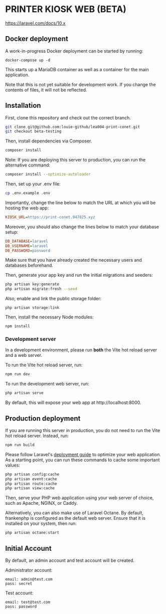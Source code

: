 # PRINTER KIOSK WEB (BETA)

https://laravel.com/docs/10.x

## Docker deployment
A work-in-progress Docker deployment can be started by running:
```
docker-compose up -d
```
This starts up a MariaDB container as well as a container for the main application.

Note that this is not yet suitable for development work. If you change
the contents of files, it will not be reflected.

## Installation

First, clone this repository and check out the correct branch.
```bash
git clone git@github.com:louie-github/lea004-print-conet.git
git checkout beta-testing
```

Then, install dependencies via Composer.
```bash
composer install
```
Note: If you are deploying this server to production, you can run the
alternative command:
```bash
composer install --optimize-autoloader
```

Then, set up your .env file:
```bash
cp .env.example .env
```

Importantly, change the line below to match the URL at which you will be
hosting the web app:
```ini
KIOSK_URL=https://print-conet.947825.xyz
```

Moreover, you should also change the lines below to match your database
setup:
```ini
DB_DATABASE=laravel
DB_USERNAME=laravel
DB_PASSWORD=password
```
Make sure that you have already created the necessary users and
databases beforehand.

Then, generate your app key and run the initial migrations and seeders:
```bash
php artisan key:generate
php artisan migrate:fresh --seed
```

Also, enable and link the public storage folder:
```
php artisan storage:link
```


Then, install the necessary Node modules:
```bash
npm install
```

### Development server
In a development environment, please run **both** the Vite hot reload
server and a web server.

To run the Vite hot reload server, run:
```bash
npm run dev
```

To run the development web server, run:
```bash
php artisan serve
```

By default, this will expose your web app at http://localhost:8000.

## Production deployment
If you are running this server in production, you do not need to run the
Vite hot reload server. Instead, run:
```bash
npm run build
```

Please follow Laravel's [deployment guide](https://laravel.com/docs/10.x/deployment#optimization)
to optimize your web application. As a starting point, you can run these
commands to cache some important values:
```bash
php artisan config:cache
php artisan event:cache
php artisan route:cache
php artisan view:cache
```

Then, serve your PHP web application using your web server of choice,
such as Apache, NGINX, or Caddy.

Alternatively, you can also make use of Laravel Octane. By default,
frankenphp is configured as the default web server. Ensure that it is
installed on your system, then run:
```bash
php artisan octane:start
```

## Initial Account
By default, an admin account and test account will be created.

Administrator account:
```
email: admin@test.com
pass: secret
```

Test account:
```
email: test@test.com
pass: password
```